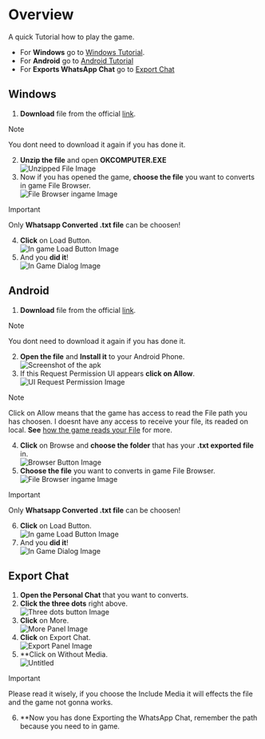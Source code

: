 # Overview

A quick Tutorial how to play the game.

* For **Windows** go to [Windows Tutorial](#windows).
* For **Android** go to [Android Tutorial](#android)
* For **Exports WhatsApp Chat** go to [Export Chat](#export-chat)




## Windows
1. **Download** file from the official [link](https://github.com/FunnyClowns/WhatsAppConverterGame/releases/download/v1.0/OKCOMPUTER.zip).<br>
> [!NOTE]
> You dont need to download it again if you has done it.
2. **Unzip the file** and open **OKCOMPUTER.EXE**<br>
![Unzipped File Image](https://github.com/user-attachments/assets/f5649911-98cd-4fe1-b272-49bd73bf594e)<br>
3. Now if you has opened the game, **choose the file** you want to converts in game File Browser.<br>
![File Browser ingame Image](https://github.com/user-attachments/assets/e668f3e0-af62-40f4-824c-5de532106d22)<br>
> [!IMPORTANT]
> Only **Whatsapp Converted .txt file** can be choosen!
4. **Click** on Load Button. <br>
![In game Load Button Image](https://github.com/user-attachments/assets/d8d44cd5-487d-4d38-932b-4d31f277ae0c)<br>
5. And you **did it**!<br>
![In Game Dialog Image](https://github.com/user-attachments/assets/d2a3e493-594a-4c2e-9cdf-b24e1fe390cb)<br>





## Android
1. **Download** file from the official [link](https://github.com/FunnyClowns/WhatsAppConverterGame/releases/download/v1.0/OKCOMPUTER.zip).<br>
> [!NOTE]
> You dont need to download it again if you has done it.
2. **Open the file** and **Install it** to your Android Phone.<br>
![Screenshot of the apk](https://github.com/user-attachments/assets/754a8649-12b7-495a-9e7f-97cab6a61f12)<br>
3. If this Request Permission UI appears **click on Allow**.<br>
![UI Request Permission Image](https://github.com/user-attachments/assets/4c0a7ab5-bbc3-4c4e-8a05-1e8abc471209)<br>
> [!NOTE]
> Click on Allow means that the game has access to read the File path you has choosen.
> I doesnt have any access to receive your file, its readed on local.
> **See** [how the game reads your File](https://github.com/FunnyClowns/WhatsAppConverterGame/blob/main/Assets/Scripts/Framework/FileBrowserController.cs) for more.<br>
4. **Click** on Browse and **choose the folder** that has your **.txt exported file** in.<br>
![Browser Button Image](https://github.com/user-attachments/assets/032024ae-02a8-4943-a276-f8c99db9ab17)<br>
5. **Choose the file** you want to converts in game File Browser.<br>
![File Browser ingame Image](https://github.com/user-attachments/assets/e668f3e0-af62-40f4-824c-5de532106d22)<br>
> [!IMPORTANT]
> Only **Whatsapp Converted .txt file** can be choosen!
6. **Click** on Load Button. <br>
![In game Load Button Image](https://github.com/user-attachments/assets/d8d44cd5-487d-4d38-932b-4d31f277ae0c)<br>
7. And you **did it**!<br>
![In Game Dialog Image](https://github.com/user-attachments/assets/d2a3e493-594a-4c2e-9cdf-b24e1fe390cb)<br>



## Export Chat
1. **Open the Personal Chat** that you want to converts. <br>
2. **Click the three dots** right above. <br>
![Three dots button Image](https://github.com/user-attachments/assets/184a7a32-3424-4b45-be25-ae26167a83af)<br>
3. **Click** on More.<br>
![More Panel Image](https://github.com/user-attachments/assets/0d17bacf-9afc-4ff3-b931-95e2492632d2)<br>
4. **Click** on Export Chat.<br>
![Export Panel Image](https://github.com/user-attachments/assets/cfef8085-8133-4441-be06-a9b672858753)<br>
5. **Click on Without Media.<br>
![Untitled](https://github.com/user-attachments/assets/e6cad3b6-855a-4fe7-97aa-6762ec9a5b19)<br>
> [!IMPORTANT]
> Please read it wisely, if you choose the Include Media it will effects the file and the game not gonna works.
6. **Now you has done Exporting the WhatsApp Chat, remember the path because you need to in game.



